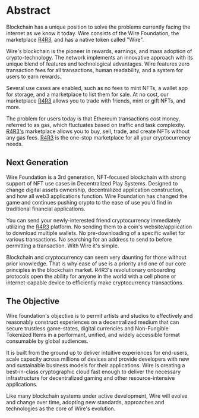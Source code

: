 Abstract
========

Blockchain has a unique position to solve the problems currently facing the internet as we know it today. Wire consists of the Wire Foundation, the marketplace [R4R3](https://www.r4r3.io/), and has a native token called "Wire".

Wire's blockchain is the pioneer in rewards, earnings, and mass adoption of crypto-technology. The network implements an innovative approach with its unique blend of features and technological advantages. Wire features zero transaction fees for all transactions, human readability, and a system for users to earn rewards. 

Several use cases are enabled, such as no fees to mint NFTs, a wallet app for storage, and a marketplace to list them for sale. At no cost, our marketplace [R4R3](https://www.r4r3.io/) allows you to trade with friends, mint or gift NFTs, and more. 

The problem for users today is that Ethereum transactions cost money, referred to as gas, which fluctuates based on traffic and task complexity. [R4R3's](https://www.r4r3.io/) marketplace allows you to buy, sell, trade, and create NFTs without any gas fees. [R4R3](https://www.r4r3.io/) is the one-stop marketplace for all your cryptocurrency needs. 

## Next Generation

Wire Foundation is a 3rd generation, NFT-focused blockchain with strong support of NFT use cases in Decentralized Play Systems. Designed to change digital assets ownership, decentralized application construction, and how all web3 applications function. Wire Foundation has changed the game and continues pushing crypto to the ease of use you'd find in traditional financial applications.

You can send your newly-interested friend cryptocurrency immediately utilizing the [R4R3](https://www.r4r3.io/) platform. No sending them to a coin's website/application to download multiple wallets. No pre-downloading of a specific wallet for various transactions. No searching for an address to send to before permitting a transaction. With Wire it's simple.

Blockchain and cryptocurrency can seem very daunting for those without prior knowledge. That is why ease of use is a priority and one of our core principles in the blockchain market. R4R3's revolutionary onboarding protocols open the ability for anyone in the world with a cell phone or internet-capable device to efficiently make cryptocurrency transactions.


## The Objective

Wire foundation's objective is to permit artists and studios to effectively and reasonably construct experiences on a decentralized medium that can secure trustless game-states, digital currencies and Non-Fungible Tokenized Items in a performant, unified, and widely accessible format consumable by global audiences.

It is built from the ground up to deliver intuitive experiences for end-users, scale capacity across millions of devices and provide developers with new and sustainable business models for their applications. Wire is creating a best-in-class cryptographic cloud fast enough to deliver the necessary infrastructure for decentralized gaming and other resource-intensive applications.

Like many blockchain systems under active development, Wire will evolve and change over time, adopting new standards, approaches and technologies as the core of Wire's evolution.